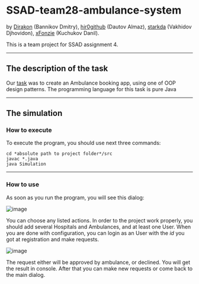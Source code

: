 # SSAD-team28-ambulance-system
by [Dirakon](https://github.com/Dirakon) (Bannikov Dmitry), [hir0github](https://github.com/hir0github) (Dautov Almaz), [starkda](https://github.com/starkda) (Vakhidov Djhovidon), [xFonzie](https://github.com/xFonzie) (Kuchukov Danil).

This is a team project for SSAD assignment 4.
________
## The description of the task
Our [task](https://docs.google.com/document/d/1MlSFBiwkHJ6vB-HYCIXd3NcC_fdYKRGp7DmvvDefBTw/edit) was to create an Ambulance booking app, using one of OOP design patterns. The programming language for this task is pure Java
________
## The simulation
### How to execute
To execute the program, you should use next three commands:
```
cd *absolute path to project folder*/src
javac *.java
java Simulation
```
________
### How to use
As soon as you run the program, you will see this dialog:

![image](https://user-images.githubusercontent.com/73740139/165539012-69461573-23b0-4fe1-8541-30d4f7065534.png)



You can choose any listed actions. In order to the project work properly, you should add several Hospitals and Ambulances, and at least one User.
When you are done with configuration, you can login as an User with the _id_ you got at registration and make requests.

![image](https://user-images.githubusercontent.com/73740139/165540817-4fbc8f32-e9a6-4173-ac97-e7256c32dd13.png)

The request either will be approved by ambulance, or declined. You will get the result in console.
After that you can make new requests or come back to the main dialog.
